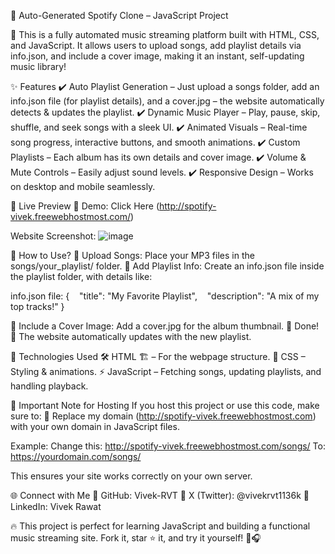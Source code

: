 🎵 Auto-Generated Spotify Clone – JavaScript Project

🚀 This is a fully automated music streaming platform built with HTML, CSS, and JavaScript. It allows users to upload songs, add playlist details via info.json, and include a cover image, making it an instant, self-updating music library!

✨ Features
✔️ Auto Playlist Generation – Just upload a songs folder, add an info.json file (for playlist details), and a cover.jpg – the website automatically detects & updates the playlist.
✔️ Dynamic Music Player – Play, pause, skip, shuffle, and seek songs with a sleek UI.
✔️ Animated Visuals – Real-time song progress, interactive buttons, and smooth animations.
✔️ Custom Playlists – Each album has its own details and cover image.
✔️ Volume & Mute Controls – Easily adjust sound levels.
✔️ Responsive Design – Works on desktop and mobile seamlessly.

🎥 Live Preview
🔗 Demo: Click Here (http://spotify-vivek.freewebhostmost.com/)

Website Screenshot:
![image](https://github.com/user-attachments/assets/049b82e1-ca94-4f43-906c-f72aa000109c)


🚀 How to Use?
📌 Upload Songs: Place your MP3 files in the songs/your_playlist/ folder.
📌 Add Playlist Info: Create an info.json file inside the playlist folder, with details like:

info.json file:
{
   "title": "My Favorite Playlist",
   "description": "A mix of my top tracks!"
}

📌 Include a Cover Image: Add a cover.jpg for the album thumbnail.
📌 Done! 🎉 The website automatically updates with the new playlist.

📌 Technologies Used
🛠 HTML 🏗️ – For the webpage structure.
🎨 CSS – Styling & animations.
⚡ JavaScript – Fetching songs, updating playlists, and handling playback.

📌 Important Note for Hosting
If you host this project or use this code, make sure to:
🔄 Replace my domain (http://spotify-vivek.freewebhostmost.com) with your own domain in JavaScript files.

Example:
Change this: http://spotify-vivek.freewebhostmost.com/songs/
To: https://yourdomain.com/songs/

This ensures your site works correctly on your own server.

🌐 Connect with Me
📌 GitHub: Vivek-RVT
📌 X (Twitter): @vivekrvt1136k
📌 LinkedIn: Vivek Rawat

🔥 This project is perfect for learning JavaScript and building a functional music streaming site.
Fork it, star ⭐ it, and try it yourself! 🚀🎧


